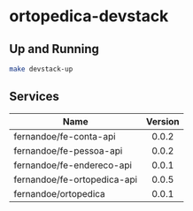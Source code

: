 # ortopedica-devstack

## Up and Running

```bash
make devstack-up
```


## Services

| Name                        | Version |
|-----------------------------|:-------:|
| fernandoe/fe-conta-api      | 0.0.2   |
| fernandoe/fe-pessoa-api     | 0.0.2   |
| fernandoe/fe-endereco-api   | 0.0.1   |
| fernandoe/fe-ortopedica-api | 0.0.5   |
| fernandoe/ortopedica        | 0.0.1   |
